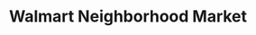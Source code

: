 ---
title: "Walmart Neighborhood Market"
url: /orange-beach/walmart-neighborhood-market/
shop: Supermarkt
---